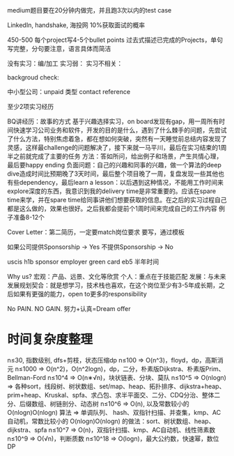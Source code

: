 medium题目要在20分钟内做完，并且跑3次以内的test case

LinkedIn, handshake, 海投网
10%获取面试的概率

450-500
每个project写4-5个bullet points
过去式描述已完成的Projects，单句写完整，分句要注意，语言具体而简洁

没有实习：编/加工
实习弱：
实习不相关：

backgroud check: 

中小型公司：unpaid 类型
contact reference

至少2项实习经历

BQ讲经历：故事的方式
基于兴趣选择实习，on board发现有gap，用一周所有时间快速学习公司业务和软件，开发的目的是什么，遇到了什么棘手的问题，先尝试了什么方法，特别焦虑着急，都在想如何突破，突然有一天睡觉前总结内容发现了灵感，这样最challenge的问题解决了，接下来就一马平川，最后在实习结束的1周半之前就完成了主要的任务
方法：答如所问，给出例子和场景，产生共情心理，最后要happy ending
负面问题：自己的兴趣和同事的兴趣，做一个算法的deep dive造成时间比预期晚了3天时间，最后整个项目晚了一周，复盘发现一些其他也有些dependency，最后learn a lesson：以后遇到这种情况，不能用工作时间来explore深度的东西，我意识到我的delivery time是非常重要的。应该在spare time来学，并在spare time给同事讲他们想要获取的信息。在之后的实习过程自己都是这么做的，效果也很好。之后我都会提前个1周时间来完成自己的工作内容
例子准备8-12个

Cover Letter：第二简历，一定要match岗位要求
要写，通过模板

如果公司提供Sponsorship -> Yes
不提供Sponsorship -> No

uscis h1b sponsor employer
green card eb5 半年时间

Why us?
宏观：产品、远景、文化等欣赏
个人：重点在于技能匹配
发展：与未来发展规划契合：就是想学习，技术栈也喜欢，在这个岗位至少有3-5年成长期，之后如果有更强的能力，open to更多的responsibility

No PAIN. NO GAIN.
努力+认真=Dream offer

# 时间复杂度整理
n≤30, 指数级别, dfs+剪枝，状态压缩dp
n≤100 => O(n^3)，floyd，dp，高斯消元
n≤1000 => O(n^2)，O(n^2logn)，dp，二分，朴素版Dijkstra、朴素版Prim、Bellman-Ford
n≤10^4 => O(n∗√n)，块状链表、分块、莫队
n≤10^5 => O(nlogn) => 各种sort，线段树、树状数组、set/map、heap、拓扑排序、dijkstra+heap、prim+heap、Kruskal、spfa、求凸包、求半平面交、二分、CDQ分治、整体二分、后缀数组、树链剖分、动态树
n≤10^6 => O(n), 以及常数较小的 O(nlogn)O(nlogn) 算法 => 单调队列、 hash、双指针扫描、并查集，kmp、AC自动机，常数比较小的 O(nlogn)O(nlogn) 的做法：sort、树状数组、heap、dijkstra、spfa
n≤10^7 => O(n)，双指针扫描、kmp、AC自动机、线性筛素数
n≤10^9 => O(√n)，判断质数
n≤10^18 => O(logn)，最大公约数，快速幂，数位DP
